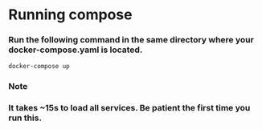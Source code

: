 # Running compose
### Run the following command in the same directory where your docker-compose.yaml is located.
    docker-compose up


### Note
### It takes ~15s to load all services. Be patient the first time you run this.